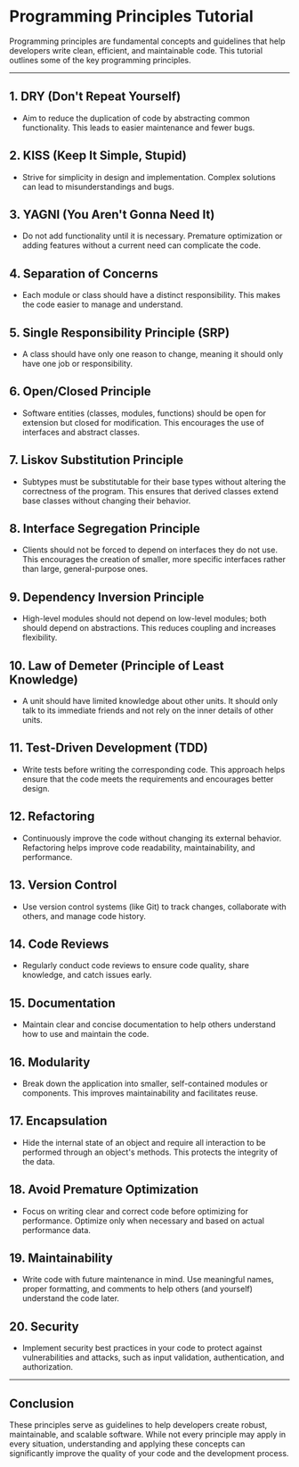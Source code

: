 
# Programming Principles Tutorial

Programming principles are fundamental concepts and guidelines that help developers write clean, efficient, and maintainable code. This tutorial outlines some of the key programming principles.

---

## 1. DRY (Don't Repeat Yourself)
- Aim to reduce the duplication of code by abstracting common functionality. This leads to easier maintenance and fewer bugs.

## 2. KISS (Keep It Simple, Stupid)
- Strive for simplicity in design and implementation. Complex solutions can lead to misunderstandings and bugs.

## 3. YAGNI (You Aren't Gonna Need It)
- Do not add functionality until it is necessary. Premature optimization or adding features without a current need can complicate the code.

## 4. Separation of Concerns
- Each module or class should have a distinct responsibility. This makes the code easier to manage and understand.

## 5. Single Responsibility Principle (SRP)
- A class should have only one reason to change, meaning it should only have one job or responsibility.

## 6. Open/Closed Principle
- Software entities (classes, modules, functions) should be open for extension but closed for modification. This encourages the use of interfaces and abstract classes.

## 7. Liskov Substitution Principle
- Subtypes must be substitutable for their base types without altering the correctness of the program. This ensures that derived classes extend base classes without changing their behavior.

## 8. Interface Segregation Principle
- Clients should not be forced to depend on interfaces they do not use. This encourages the creation of smaller, more specific interfaces rather than large, general-purpose ones.

## 9. Dependency Inversion Principle
- High-level modules should not depend on low-level modules; both should depend on abstractions. This reduces coupling and increases flexibility.

## 10. Law of Demeter (Principle of Least Knowledge)
- A unit should have limited knowledge about other units. It should only talk to its immediate friends and not rely on the inner details of other units.

## 11. Test-Driven Development (TDD)
- Write tests before writing the corresponding code. This approach helps ensure that the code meets the requirements and encourages better design.

## 12. Refactoring
- Continuously improve the code without changing its external behavior. Refactoring helps improve code readability, maintainability, and performance.

## 13. Version Control
- Use version control systems (like Git) to track changes, collaborate with others, and manage code history.

## 14. Code Reviews
- Regularly conduct code reviews to ensure code quality, share knowledge, and catch issues early.

## 15. Documentation
- Maintain clear and concise documentation to help others understand how to use and maintain the code.

## 16. Modularity
- Break down the application into smaller, self-contained modules or components. This improves maintainability and facilitates reuse.

## 17. Encapsulation
- Hide the internal state of an object and require all interaction to be performed through an object's methods. This protects the integrity of the data.

## 18. Avoid Premature Optimization
- Focus on writing clear and correct code before optimizing for performance. Optimize only when necessary and based on actual performance data.

## 19. Maintainability
- Write code with future maintenance in mind. Use meaningful names, proper formatting, and comments to help others (and yourself) understand the code later.

## 20. Security
- Implement security best practices in your code to protect against vulnerabilities and attacks, such as input validation, authentication, and authorization.

---

## Conclusion
These principles serve as guidelines to help developers create robust, maintainable, and scalable software. While not every principle may apply in every situation, understanding and applying these concepts can significantly improve the quality of your code and the development process.
